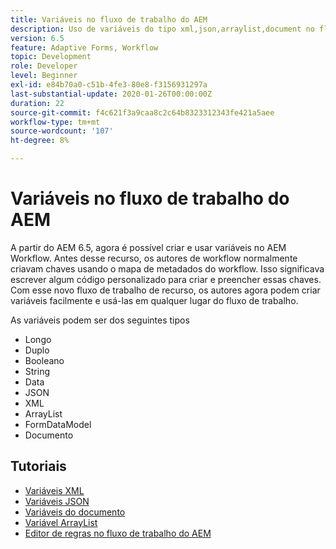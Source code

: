 ```yaml
---
title: Variáveis no fluxo de trabalho do AEM
description: Uso de variáveis do tipo xml,json,arraylist,document no fluxo de trabalho do aem
version: 6.5
feature: Adaptive Forms, Workflow
topic: Development
role: Developer
level: Beginner
exl-id: e84b70a0-c51b-4fe3-80e8-f3156931297a
last-substantial-update: 2020-01-26T00:00:00Z
duration: 22
source-git-commit: f4c621f3a9caa8c2c64b8323312343fe421a5aee
workflow-type: tm+mt
source-wordcount: '107'
ht-degree: 8%

---
```


# Variáveis no fluxo de trabalho do AEM

A partir do AEM 6.5, agora é possível criar e usar variáveis no AEM Workflow. Antes desse recurso, os autores de workflow normalmente criavam chaves usando o mapa de metadados do workflow. Isso significava escrever algum código personalizado para criar e preencher essas chaves. Com esse novo fluxo de trabalho de recurso, os autores agora podem criar variáveis facilmente e usá-las em qualquer lugar do fluxo de trabalho.

As variáveis podem ser dos seguintes tipos

* Longo
* Duplo
* Booleano
* String
* Data
* JSON
* XML
* ArrayList
* FormDataModel
* Documento

## Tutoriais

* [Variáveis XML](part1.md)
* [Variáveis JSON](part2.md)
* [Variáveis do documento](part3.md)
* [Variável ArrayList](part4.md)
* [Editor de regras no fluxo de trabalho do AEM](part5.md)
